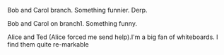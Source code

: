 
Bob and Carol branch. Something funnier. Derp.

Bob and Carol on branch1. Something funny. 

Alice and Ted (Alice forced me send help).I'm a big fan of whiteboards. I find them quite re-markable
